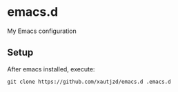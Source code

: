 # emacs.d

My Emacs configuration

## Setup

After emacs installed, execute:

```
git clone https://github.com/xautjzd/emacs.d .emacs.d
```
